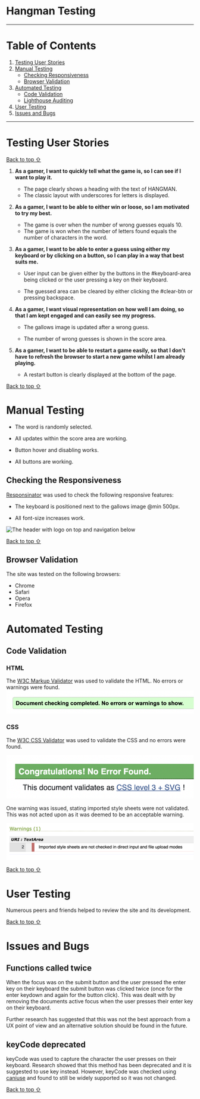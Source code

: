 # Hangman Testing


***

# Table of Contents

1. [Testing User Stories](#Testing-User-Stories)
2. [Manual Testing](#Manual-Testing)
   - [Checking Responsiveness](#Checking-the-Responsiveness)
   - [Browser Validation](#Browser-Validation)
3. [Automated Testing](#Automated-Testing)
   - [Code Validation](#Code-Validation)
   - [Lighthouse Auditing](#Lighthouse-Auditing)
4. [User Testing](#User-Testing)
5. [Issues and Bugs](#Issues-and-Bugs)

***

# Testing User Stories

[Back to top ⇧](#Hangman-Testing)

1. **As a gamer, I want to quickly tell what the game is, so I can see if I want to play it.**

   - The page clearly shows a heading with the text of HANGMAN. 
   - The classic layout with underscores for letters is displayed.
  

2. **As a gamer, I want to be able to either win or loose, so I am motivated to try my best.**

   - The game is over when the number of wrong guesses equals 10.
   - The game is won when the number of letters found equals the number of characters in the word.


3. **As a gamer, I want to be able to enter a guess using either my keyboard or by clicking on a button, so I can play in a way that best suits me.**

   - User input can be given either by the buttons in the #keyboard-area being clicked or the user pressing a key on their keyboard.

   - The guessed area can be cleared by either clicking the #clear-btn or pressing backspace.


4. **As a gamer, I want visual representation on how well I am doing, so that I am kept engaged and can easily see my progress.**

   - The gallows image is updated after a wrong guess.

   - The number of wrong guesses is shown in the score area.


 5. **As a gamer, I want to be able to restart a game easily, so that I don't have to refresh the browser to start a new game whilst I am already playing.**

    - A restart button is clearly displayed at the bottom of the page.


[Back to top ⇧](#Hangman-Testing)

# Manual Testing

- The word is randomly selected.

- All updates within the score area are working.

- Button hover and disabling works.

- All buttons are working.


## Checking the Responsiveness

[Responsinator](http://www.responsinator.com) was used to check the following responsive features:

- The keyboard is positioned next to the gallows image @min 500px.

- All font-size increases work.

<img  src="assets/images/testing/header-stacked.jpg"  alt="The header with logo on top and navigation below">

[Back to top ⇧](#Hangman-Testing)

## Browser Validation

The site was tested on the following browsers:

- Chrome
- Safari 
- Opera
- Firefox

# Automated Testing

## Code Validation

### HTML

The [W3C Markup Validator](https://validator.w3.org/) was used to validate the HTML. No errors or warnings were found.
<img src="html-validation.png"  alt="Screenshot showing no HTML validation warning or errors">

### CSS

The [W3C CSS Validator](https://jigsaw.w3.org/css-validator) was used to validate the CSS and no errors were found. 

<img src="css-validation.png"  alt="Screenshot showing no CSS vaidation errors">

 One warning was issued, stating imported style sheets were not validated.  This was not acted upon as it was deemed to be an acceptable warning.

<img src="css-warning.png"  alt="Screenshot showing one CSS validation warning">



[Back to top ⇧](#Hangman-Testing)



# User Testing

Numerous peers and friends helped to review the site and its development.

[Back to top ⇧](#Hangman-Testing)

# Issues and Bugs

## Functions called twice
When the focus was on the submit button and the user pressed the enter key on their keyboard the submit button was clicked twice (once for the enter keydown and again for the button click).  This was dealt with by removing the documents active focus when the user presses their enter key on their keyboard.

Further research has suggested that this was not the best approach from a UX point of view and an alternative solution should be found in the future.


## keyCode deprecated
keyCode was used to capture the character the user presses on their keyboard.  Research showed that this method has been deprecated and it is suggested to use key instead.  However, keyCode was checked using [caniuse](https://caniuse.com/) and found to still be widely supported so it was not changed.


[Back to top ⇧](#Hangman-Testing)
